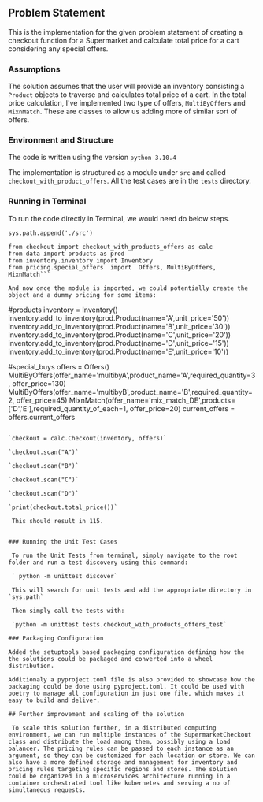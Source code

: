## Problem Statement

This is the implementation for the given problem statement of creating a checkout function for a Supermarket and calculate total price for a cart considering any special offers.

### Assumptions

The solution assumes that the user will provide an inventory consisting a `Product` objects to traverse and calculates total price of a cart. In the total price calculation, I've implemented two type of offers, `MultiByOffers` and `MixnMatch`. These are classes to allow us adding more of similar sort of offers. 

### Environment and Structure

The code is written using the version `python 3.10.4`

The implementation is structured as a module under `src` and called `checkout_with_product_offers`. All the test cases are in the `tests` directory.

### Running in Terminal

To run the code directly in Terminal, we would need do below steps.

```import sys
sys.path.append('./src')

from checkout import checkout_with_products_offers as calc
from data import products as prod
from inventory.inventory import Inventory
from pricing.special_offers  import  Offers, MultiByOffers, MixnMatch```

And now once the module is imported, we could potentially create the object and a dummy pricing for some items:
```
#products
inventory = Inventory()
inventory.add_to_inventory(prod.Product(name='A',unit_price='50'))
inventory.add_to_inventory(prod.Product(name='B',unit_price='30'))
inventory.add_to_inventory(prod.Product(name='C',unit_price='20'))
inventory.add_to_inventory(prod.Product(name='D',unit_price='15'))    
inventory.add_to_inventory(prod.Product(name='E',unit_price='10'))

#special_buys
offers = Offers()
MultiByOffers(offer_name='multibyA',product_name='A',required_quantity=3, offer_price=130)
MultiByOffers(offer_name='multibyB',product_name='B',required_quantity=2, offer_price=45)
MixnMatch(offer_name='mix_match_DE',products=['D','E'],required_quantity_of_each=1, offer_price=20)
current_offers = offers.current_offers
```

`checkout = calc.Checkout(inventory, offers)`

`checkout.scan("A")`

`checkout.scan("B")`

`checkout.scan("C")`

`checkout.scan("D")`

`print(checkout.total_price())`

 This should result in 115.


### Running the Unit Test Cases
 
 To run the Unit Tests from terminal, simply navigate to the root folder and run a test discovery using this command:

 ` python -m unittest discover`

 This will search for unit tests and add the appropriate directory in `sys.path`

 Then simply call the tests with:

 `python -m unittest tests.checkout_with_products_offers_test`

### Packaging Configuration

Added the setuptools based packaging configuration defining how the the solutions could be packaged and converted into a wheel distribution.

Additionaly a pyproject.toml file is also provided to showcase how the packaging could be done using pyproject.toml. It could be used with poetry to manage all configuration in just one file, which makes it easy to build and deliver.

## Further improvement and scaling of the solution

 To scale this solution further, in a distributed computing environment, we can run multiple instances of the SupermarketCheckout class and distribute the load among them, possibly using a load balancer. The pricing rules can be passed to each instance as an argument, so they can be customized for each location or store. We can also have a more defined storage and management for inventory and pricing rules targeting specific regions and stores. The solution could be organized in a microservices architecture running in a container orchestrated tool like kubernetes and serving a no of simultaneous requests.

